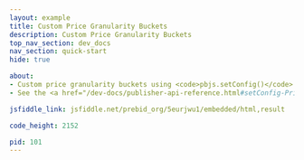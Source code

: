 ```yaml
---
layout: example
title: Custom Price Granularity Buckets
description: Custom Price Granularity Buckets
top_nav_section: dev_docs
nav_section: quick-start
hide: true

about:
- Custom price granularity buckets using <code>pbjs.setConfig()</code>
- See the <a href="/dev-docs/publisher-api-reference.html#setConfig-Price-Granularity">the API reference</a> for more detail.

jsfiddle_link: jsfiddle.net/prebid_org/5eurjwu1/embedded/html,result

code_height: 2152

pid: 101
---
```

